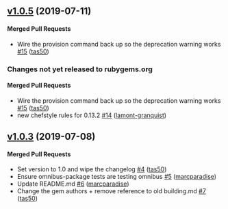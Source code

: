 <!-- usage documentation: https://expeditor.chef.io/docs/reference/changelog/#common-changelog -->
<!-- latest_release 1.0.5 -->
## [v1.0.5](https://github.com/chef/chef-cli/tree/v1.0.5) (2019-07-11)

#### Merged Pull Requests
- Wire the provision command back up so the deprecation warning works [#15](https://github.com/chef/chef-cli/pull/15) ([tas50](https://github.com/tas50))
<!-- latest_release -->

<!-- release_rollup since=1.0.3 -->
### Changes not yet released to rubygems.org

#### Merged Pull Requests
- Wire the provision command back up so the deprecation warning works [#15](https://github.com/chef/chef-cli/pull/15) ([tas50](https://github.com/tas50)) <!-- 1.0.5 -->
- new chefstyle rules for 0.13.2 [#14](https://github.com/chef/chef-cli/pull/14) ([lamont-granquist](https://github.com/lamont-granquist)) <!-- 1.0.4 -->
<!-- release_rollup -->

<!-- latest_stable_release -->
## [v1.0.3](https://github.com/chef/chef-cli/tree/v1.0.3) (2019-07-08)

#### Merged Pull Requests
- Set version to 1.0 and wipe the changelog [#4](https://github.com/chef/chef-cli/pull/4) ([tas50](https://github.com/tas50))
- Ensure omnibus-package tests are testing omnibus [#5](https://github.com/chef/chef-cli/pull/5) ([marcparadise](https://github.com/marcparadise))
- Update README.md [#6](https://github.com/chef/chef-cli/pull/6) ([marcparadise](https://github.com/marcparadise))
- Change the gem authors + remove reference to old building.md [#7](https://github.com/chef/chef-cli/pull/7) ([tas50](https://github.com/tas50))
<!-- latest_stable_release -->